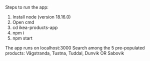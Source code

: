 Steps to run the app:
1. Install node (version 18.16.0)
2. Open cmd
3. cd ikea-products-app
4. npm i
5. npm start


The app runs on localhost:3000
Search among the 5 pre-populated products: Vågstranda, Tustna, Tuddal, Dunvik OR Sabovik